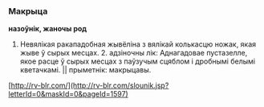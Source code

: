 ### Макрыца
**назоўнік, жаночы род**

1. Невялікая ракападобная жывёліна з вялікай колькасцю ножак, якая жыве ў сырых месцах. 2. адзіночны лік: Аднагадовае пустазелле, якое расце ў сырых месцах з паўзучым сцяблом і дробнымі белымі кветачкамі. || прыметнік: макрыцавы.

<a rel="author">[http://rv-blr.com/](http://rv-blr.com/slounik.jsp?letterId=0&maskId=0&pageId=1597)</a>
